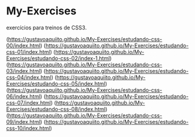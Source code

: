 # My-Exercises
 exercícios para treinos de CSS3.

(https://gustavoaquiito.github.io/My-Exercises/estudando-css-00/index.html)
(https://gustavoaquiito.github.io/My-Exercises/estudando-css-01/index.html)
(https://gustavoaquiito.github.io/My-Exercises/estudando-css-02/index-1.html)
(https://gustavoaquiito.github.io/My-Exercises/estudando-css-03/index.html)
(https://gustavoaquiito.github.io/My-Exercises/estudando-css-04/index.html)
(https://gustavoaquiito.github.io/My-Exercises/estudando-css-05/index.html)
(https://gustavoaquiito.github.io/My-Exercises/estudando-css-06/index.html)
(https://gustavoaquiito.github.io/My-Exercises/estudando-css-07/index.html)
(https://gustavoaquiito.github.io/My-Exercises/estudando-css-08/index.html)
(https://gustavoaquiito.github.io/My-Exercises/estudando-css-09/index.html)
(https://gustavoaquiito.github.io/My-Exercises/estudando-css-10/index.html)

